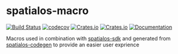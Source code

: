 spatialos-macro
===

[![Build Status](https://github.com/Project-StarDust/spatialos-macro/workflows/build/badge.svg)](https://github.com/Project-StarDust/spatialos-macro/actions)
[![codecov](https://codecov.io/gh/Project-StarDust/spatialos-macro/branch/master/graph/badge.svg?token=91JGAPOGPT)](https://codecov.io/gh/Project-StarDust/spatialos-macro)
[![Crates.io](https://img.shields.io/crates/v/spatialos-macro.svg)](https://crates.io/crates/spatialos-macro)
[![Crates.io](https://img.shields.io/crates/l/spatialos-macro.svg)](https://crates.io/crates/spatialos-macro)
[![Documentation](https://img.shields.io/badge/documentation-docs.rs-blue.svg)](https://docs.rs/spatialos-macro)


Macros used in combination with [spatialos-sdk](https://crates.io/crates/spatialos-sdk) and generated from [spatialos-codegen](https://crates.io/crates/spatialos-codegen) to provide an easier user exprience
